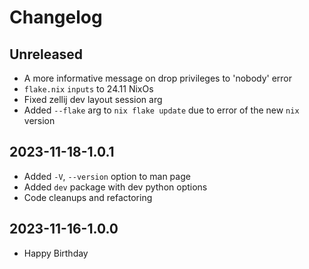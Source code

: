 # Changelog

## Unreleased

* A more informative message on drop privileges to 'nobody' error
* `flake.nix` `inputs` to 24.11 NixOs
* Fixed zellij dev layout session arg
* Added `--flake` arg to `nix flake update` due to error of the new `nix` version

## 2023-11-18-1.0.1

* Added `-V`, `--version` option to man page
* Added `dev` package with dev python options
* Code cleanups and refactoring

## 2023-11-16-1.0.0

* Happy Birthday
